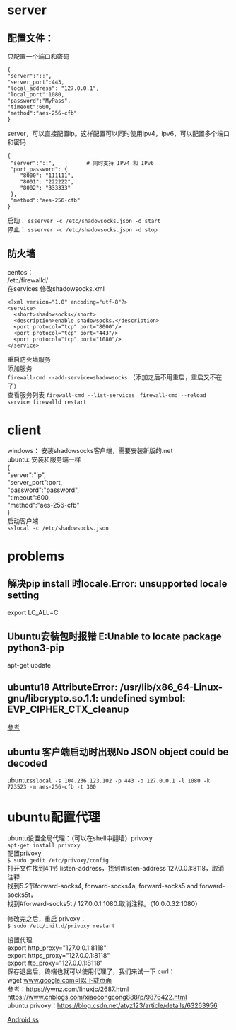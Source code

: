 # server
## 配置文件：  
只配置一个端口和密码  
```
{
"server":"::",
"server_port":443,
"local_address": "127.0.0.1",
"local_port":1080,
"password":"MyPass",
"timeout":600,
"method":"aes-256-cfb"
} 
```

server，可以直接配置ip。这样配置可以同时使用ipv4，ipv6，可以配置多个端口和密码  
```
{
 "server":"::",          # 同时支持 IPv4 和 IPv6
 "port_password": {
    "8000": "111111",
    "8001": "222222",
    "8002": "333333"
 },
 "method":"aes-256-cfb"
}
```

启动： `ssserver -c /etc/shadowsocks.json -d start`  
停止： `ssserver -c /etc/shadowsocks.json -d stop`  

## 防火墙  
centos：  
/etc/firewalld/  
在services 修改shadowsocks.xml  
```
<?xml version="1.0" encoding="utf-8"?>
<service>
  <short>shadowsocks</short>  
  <description>enable shadowsocks.</description>  
  <port protocol="tcp" port="8000"/>  
  <port protocol="tcp" port="443"/>  
  <port protocol="tcp" port="1080"/>  
</service>
```
重启防火墙服务  
添加服务  
` firewall-cmd --add-service=shadowsocks ` （添加之后不用重启，重启又不在了）  
查看服务列表 
` firewall-cmd --list-services  ` 
` firewall-cmd --reload `  
`service firewalld restart ` 

# client
windows： 安装shadowsocks客户端，需要安装新版的.net  
ubuntu:  安装和服务端一样  
 {  
   "server":"ip",  
   "server_port":port,  
   "password":"password",  
   "timeout":600,  
   "method":"aes-256-cfb"  
 }  
启动客户端  
`sslocal -c /etc/shadowsocks.json`  


# problems
## 解决pip install 时locale.Error: unsupported locale setting  
export LC_ALL=C   
## Ubuntu安装包时报错 E:Unable to locate package python3-pip    
apt-get update  
## ubuntu18 AttributeError: /usr/lib/x86_64-Linux-gnu/libcrypto.so.1.1: undefined symbol: EVP_CIPHER_CTX_cleanup
[参考](https://wangxin1248.github.io/linux/2018/04/ubuntu-install-shadowsocks.html)
## ubuntu 客户端启动时出现No JSON object could be decoded  
ubuntu:`sslocal -s 104.236.123.102 -p 443 -b 127.0.0.1 -l 1080 -k 723523 -m aes-256-cfb -t 300`
 
# ubuntu配置代理  
ubuntu设置全局代理：（可以在shell中翻墙）privoxy  
`apt-get install privoxy`  
配置privoxy  
`$ sudo gedit /etc/privoxy/config`  
 打开文件找到4.1节 listen-address，找到#listen-address 127.0.0.1:8118，取消注释  
找到5.2节forward-socks4, forward-socks4a, forward-socks5 and forward-socks5t，  
找到#forward-socks5t / 127.0.0.1:1080.取消注释。（10.0.0.32:1080）  

修改完之后，重启 privoxy：  
`$ sudo /etc/init.d/privoxy restart`  

设置代理  
export http_proxy="127.0.0.1:8118"  
export https_proxy="127.0.0.1:8118"  
export ftp_proxy="127.0.0.1:8118"  
保存退出后，终端也就可以使用代理了，我们来试一下 curl：  
wget www.google.com可以下载页面  
参考：https://ywnz.com/linuxjc/2687.html  
https://www.cnblogs.com/xiaocongcong888/p/9876422.html  
ubuntu   privoxy：https://blog.csdn.net/atyz123/article/details/63263956


[Android ss](http://github.com/shadowsocks/shadowsocks-android/releases)


